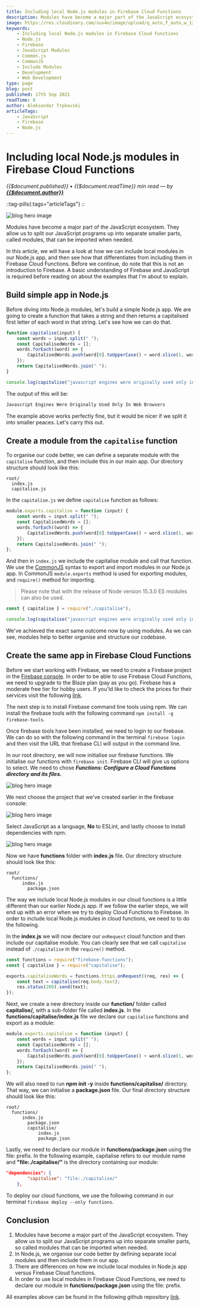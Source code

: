 ```yaml
---
title: Including local Node.js modules in Firebase Cloud Functions
description: Modules have become a major part of the JavaScript ecosystem. They allow us to split our JavaScript programs up into separate smaller parts, called modules, that can be imported when needed. In this article, we will have a look at how we can include local modules in our Node.js app, and then see how that differentiates from including them in Firebase Cloud Functions. Before we continue, do note that this is not an introduction to Firebase. A basic understanding of Firebase and JavaScript is required before reading on about the examples that I'm about to explain.
image: https://res.cloudinary.com/suv4o/image/upload/q_auto,f_auto,w_1200,e_sharpen:100/v1631602643/blog/including-local-nodejs-modules-in-firebase-cloud-functions/including-local-modules
keywords:
    - Including local Node.js modules in Firebase Cloud Functions
    - Node.js
    - Firebase
    - JavaScript Modules
    - Common.js
    - CommonJS
    - Include Modules
    - Development
    - Web Development
type: page
blog: post
published: 17th Sep 2021
readTime: 8
author: Aleksandar Trpkovski
articleTags:
    - JavaScript
    - Firebase
    - Node.js
---
```


# Including local Node.js modules in Firebase Cloud Functions

_{{$document.published}} • {{$document.readTime}} min read — by **[{{$document.author}}](/)**_

::tag-pills{:tags="articleTags"}
::

![blog hero image](https://res.cloudinary.com/suv4o/image/upload/q_auto,f_auto,w_750,e_sharpen:100/v1631602643/blog/including-local-nodejs-modules-in-firebase-cloud-functions/including-local-modules)

Modules have become a major part of the JavaScript ecosystem. They allow us to split our JavaScript programs up into separate smaller parts, called modules, that can be imported when needed.

In this article, we will have a look at how we can include local modules in our Node.js app, and then see how that differentiates from including them in Firebase Cloud Functions. Before we continue, do note that this is not an introduction to Firebase. A basic understanding of Firebase and JavaScript is required before reading on about the examples that I'm about to explain.

## Build simple app in Node.js

Before diving into Node.js modules, let's build a simple Node.js app. We are going to create a function that takes a string and then returns a capitalised first letter of each word in that string. Let's see how we can do that.

```js
function capitalise(input) {
    const words = input.split(" ");
    const CapitalisedWords = [];
    words.forEach((word) => {
        CapitalisedWords.push(word[0].toUpperCase() + word.slice(1, word.length));
    });
    return CapitalisedWords.join(" ");
}

console.log(capitalise("javascript engines were originally used only in web browsers"));
```

The output of this will be:

```bash
Javascript Engines Were Originally Used Only In Web Browsers
```

The example above works perfectly fine, but it would be nicer if we split it into smaller peaces. Let's carry this out.

## Create a module from the `capitalise` function

To organise our code better, we can define a separate module with the `capitalise` function, and then include this in our main app. Our directory structure should look like this:

```plain
root/
  index.js
  capitalise.js
```

In the `capitalise.js` we define `capitalise` function as follows:

```js
module.exports.capitalise = function (input) {
    const words = input.split(" ");
    const CapitalisedWords = [];
    words.forEach((word) => {
        CapitalisedWords.push(word[0].toUpperCase() + word.slice(1, word.length));
    });
    return CapitalisedWords.join(" ");
};
```

And then in `index.js` we include the capitalise module and call that function. We use the <a href="https://requirejs.org/docs/commonjs.html" target="_blank" rel="noopener noreferrer">CommonJS</a> syntax to export and import modules in our Node.js app. In CommonJS `module.exports` method is used for exporting modules, and `require()` method for importing.

> Please note that with the release of Node version 15.3.0 ES modules can also be used.

```js
const { capitalise } = require("./capitalise");

console.log(capitalise("javascript engines were originally used only in web browsers"));
```

We've achieved the exact same outcome now by using modules. As we can see, modules help to better organise and structure our codebase.

## Create the same app in Firebase Cloud Functions

Before we start working with Firebase, we need to create a Firebase project in the <a href="https://console.firebase.google.com/?authuser=0" target="_blank" rel="noopener noreferrer">Firebase console</a>. In order to be able to use Firebase Cloud Functions, we need to upgrade to the Blaze plan (pay as you go). Firebase has a moderate free tier for hobby users. If you'ld like to check the prices for their services visit the following <a href="https://firebase.google.com/pricing" target="_blank" rel="noopener noreferrer">link</a>.

The next step is to install Firebase command line tools using npm. We can install the firebase tools with the following command `npm install -g firebase-tools`.

Once firebase tools have been installed, we need to login to our firebase. We can do so with the following command in the terminal `firebase login` and then visit the URL that firebase CLI will output in the command line.

In our root directory, we will now initialise our firebase functions. We initialise our functions with `firebase init`. Firebase CLI will give us options to select. We need to chose **_Functions: Configure a Cloud Functions directory and its files._**

![blog hero image](https://res.cloudinary.com/suv4o/image/upload/q_auto,f_auto,w_750,e_sharpen:100/v1631602642/blog/including-local-nodejs-modules-in-firebase-cloud-functions/image-1_nxs6lz)

We next choose the project that we've created earlier in the firebase console:

![blog hero image](https://res.cloudinary.com/suv4o/image/upload/q_auto,f_auto,w_750,e_sharpen:100/v1631602642/blog/including-local-nodejs-modules-in-firebase-cloud-functions/image-2_bm8o63)

Select JavaScript as a language, **No** to ESLint, and lastly choose to install dependencies with npm.

![blog hero image](https://res.cloudinary.com/suv4o/image/upload/q_auto,f_auto,w_750,e_sharpen:100/v1631602643/blog/including-local-nodejs-modules-in-firebase-cloud-functions/image-3_rbawf6)

Now we have **functions** folder with **index.js** file. Our directory structure should look like this:

```plain
root/
  functions/
	  index.js
		package.json
```

The way we include local Node.js modules in our cloud functions is a little different than our earlier Node.js app. If we follow the earlier steps, we will end up with an error when we try to deploy Cloud Functions to Firebase. In order to include local Node.js modules in cloud functions, we need to to do the following.

In the **index.js** we will now declare our `onRequest` cloud function and then include our capitalise module. You can clearly see that we call `capitalise` instead of `./capitalise` in the `require()` method.

```js
const functions = require("firebase-functions");
const { capitalise } = require("capitalise");

exports.capitaliseWords = functions.https.onRequest((req, res) => {
    const text = capitalise(req.body.text);
    res.status(200).send(text);
});
```

Next, we create a new directory inside our **function/** folder called **capitalise/,** with a sub-folder file called **index.js**. In the **functions/capitalise/index.js** file we declare our `capitalise` functions and export as a module:

```js
module.exports.capitalise = function (input) {
    const words = input.split(" ");
    const CapitalisedWords = [];
    words.forEach((word) => {
        CapitalisedWords.push(word[0].toUpperCase() + word.slice(1, word.length));
    });
    return CapitalisedWords.join(" ");
};
```

We will also need to run **npm init -y** inside **functions/capitalise/** directory. That way, we can initialise a **package.json** file. Our final directory structure should look like this:

```plain
root/
  functions/
	  index.js
		package.json
		capitalise/
			index.js
			package.json
```

Lastly, we need to declare our module in **functions/package.json** using the file: prefix. In the following example, capitalise refers to our module name and **"file:./capitalise/"** is the directory containing our module:

```json
"dependencies": {
        "capitalise": "file:./capitalise/"
    },
```

To deploy our cloud functions, we use the following command in our terminal `firebase deploy --only functions`.

## Conclusion

1. Modules have become a major part of the JavaScript ecosystem. They allow us to split our JavaScript programs up into separate smaller parts, so called modules that can be imported when needed.
2. In Node.js, we organise our code better by defining separate local modules and then include them in our app.
3. There are differences on how we include local modules in Node.js app versus Firebase Cloud functions.
4. In order to use local modules in Firebase Cloud Functions, we need to declare our module in **functions/package.json** using the file: prefix.

All examples above can be found in the following github repository <a href="https://github.com/Suv4o/local-nodejs-modules-in-firebase-cloud-functions" target="_blank" rel="noopener noreferrer">link</a>.
